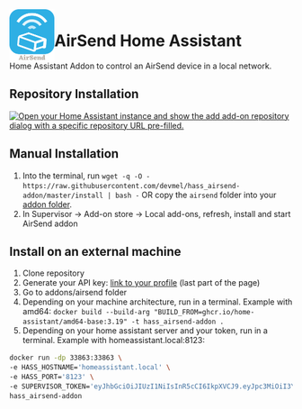 <img align="left" width="80" src="https://raw.githubusercontent.com/devmel/hass_airsend-addon/master/icons/icon.png" alt="App icon">

# AirSend Home Assistant

Home Assistant Addon to control an AirSend device in a local network.

## Repository Installation

[![Open your Home Assistant instance and show the add add-on repository dialog with a specific repository URL pre-filled.](https://my.home-assistant.io/badges/supervisor_add_addon_repository.svg)](https://my.home-assistant.io/redirect/supervisor_add_addon_repository/?repository_url=https%3A%2F%2Fgithub.com%2Fdevmel%2Fhass_airsend-addon)


## Manual Installation

1. Into the terminal, run `wget -q -O - https://raw.githubusercontent.com/devmel/hass_airsend-addon/master/install | bash -`
 OR copy the `airsend` folder into your [addon folder](https://developers.home-assistant.io/docs/creating_integration_file_structure/#where-home-assistant-looks-for-integrations).
2. In Supervisor -> Add-on store -> Local add-ons, refresh, install and start AirSend addon


## Install on an external machine
1. Clone repository
2. Generate your API key: [link to your profile]((https://my.home-assistant.io/redirect/profile/)) (last part of the page)
3. Go to addons/airsend folder
4. Depending on your machine architecture, run in a terminal. Example with amd64: `docker build --build-arg "BUILD_FROM=ghcr.io/home-assistant/amd64-base:3.19" -t hass_airsend-addon .`
5. Depending on your home assistant server and your token, run in a terminal. Example with homeassistant.local:8123:  
```bash
docker run -dp 33863:33863 \
-e HASS_HOSTNAME='homeassistant.local' \
-e HASS_PORT='8123' \
-e SUPERVISOR_TOKEN='eyJhbGciOiJIUzI1NiIsInR5cCI6IkpXVCJ9.eyJpc3MiOiI3YTJjYjE2M2VjZjQ0MGM0OGUwYzdkOTc2MjM4YWY5MCIsImlhdCI6MTY2ODg5NzA4OCwiZXhwIjoxOTg0MjU3MDg4fQ.gyDg_jYbD561OdQ0IngAMga-4LE3DTsd6bEIGkITGTc' \
hass_airsend-addon
```
